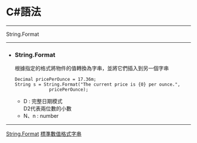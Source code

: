
# C#語法
*****  
String.Format  
*****  
+ ### String.Format  
  根據指定的格式將物件的值轉換為字串，並將它們插入到另一個字串  
	```
	Decimal pricePerOunce = 17.36m;
	String s = String.Format("The current price is {0} per ounce.",
				 pricePerOunce);
	```
	+ D : 完整日期模式  
		D2代表兩位數的小數  
	+ N、n : number  
*****
[String.Format](https://msdn.microsoft.com/zh-tw/library/system.string.format(v=vs.110).aspx)  
[標準數值格式字串](https://docs.microsoft.com/zh-tw/dotnet/standard/base-types/standard-numeric-format-strings)

